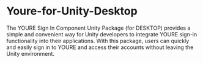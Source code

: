 # Youre-for-Unity-Desktop
The YOURE Sign In Component Unity Package (for DESKTOP) provides a simple and convenient way for Unity developers to integrate YOURE sign-in functionality into their applications. With this package, users can quickly and easily sign in to YOURE and access their accounts without leaving the Unity environment.
